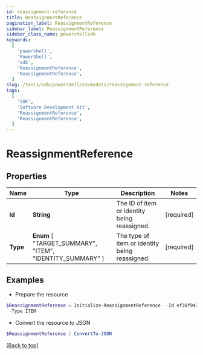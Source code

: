 ```yaml
---
id: reassignment-reference
title: ReassignmentReference
pagination_label: ReassignmentReference
sidebar_label: ReassignmentReference
sidebar_class_name: powershellsdk
keywords:
  [
    'powershell',
    'PowerShell',
    'sdk',
    'ReassignmentReference',
    'ReassignmentReference',
  ]
slug: /tools/sdk/powershell/v3/models/reassignment-reference
tags:
  [
    'SDK',
    'Software Development Kit',
    'ReassignmentReference',
    'ReassignmentReference',
  ]
---
```


# ReassignmentReference

## Properties

| Name | Type | Description | Notes |
| --- | --- | --- | --- |
| **Id** | **String** | The ID of item or identity being reassigned. | [required] |
| **Type** | **Enum** [ "TARGET_SUMMARY", "ITEM", "IDENTITY_SUMMARY" ] | The type of item or identity being reassigned. | [required] |

## Examples

- Prepare the resource

```powershell
$ReassignmentReference = Initialize-ReassignmentReference  -Id ef38f94347e94562b5bb8424a56397d8 `
 -Type ITEM
```

- Convert the resource to JSON

```powershell
$ReassignmentReference | ConvertTo-JSON
```

[[Back to top]](#)
